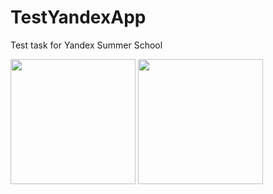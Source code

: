 # TestYandexApp
Test task for Yandex Summer School

<p align="left">
  <img src="http://i.imgur.com/JF7mJkp.jpg" width="200"/>
  <img src="http://imgur.com/d0JNy8B.jpg" width="200"/>
</p>
